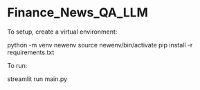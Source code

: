 # Finance_News_QA_LLM

To setup, create a virtual environment:

python -m venv newenv
source newenv/bin/activate
pip install -r requirements.txt

To run:

streamlit run main.py
